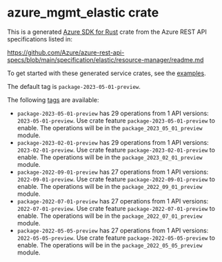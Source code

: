 # azure_mgmt_elastic crate

This is a generated [Azure SDK for Rust](https://github.com/Azure/azure-sdk-for-rust) crate from the Azure REST API specifications listed in:

https://github.com/Azure/azure-rest-api-specs/blob/main/specification/elastic/resource-manager/readme.md

To get started with these generated service crates, see the [examples](https://github.com/Azure/azure-sdk-for-rust/blob/main/services/README.md#examples).

The default tag is `package-2023-05-01-preview`.

The following [tags](https://github.com/Azure/azure-sdk-for-rust/blob/main/services/tags.md) are available:

- `package-2023-05-01-preview` has 29 operations from 1 API versions: `2023-05-01-preview`. Use crate feature `package-2023-05-01-preview` to enable. The operations will be in the `package_2023_05_01_preview` module.
- `package-2023-02-01-preview` has 29 operations from 1 API versions: `2023-02-01-preview`. Use crate feature `package-2023-02-01-preview` to enable. The operations will be in the `package_2023_02_01_preview` module.
- `package-2022-09-01-preview` has 27 operations from 1 API versions: `2022-09-01-preview`. Use crate feature `package-2022-09-01-preview` to enable. The operations will be in the `package_2022_09_01_preview` module.
- `package-2022-07-01-preview` has 27 operations from 1 API versions: `2022-07-01-preview`. Use crate feature `package-2022-07-01-preview` to enable. The operations will be in the `package_2022_07_01_preview` module.
- `package-2022-05-05-preview` has 27 operations from 1 API versions: `2022-05-05-preview`. Use crate feature `package-2022-05-05-preview` to enable. The operations will be in the `package_2022_05_05_preview` module.